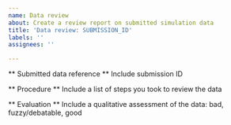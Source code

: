 ```yaml
---
name: Data review
about: Create a review report on submitted simulation data
title: 'Data review: SUBMISSION_ID'
labels: ''
assignees: ''

---
```


** Submitted data reference **
Include submission ID

** Procedure **
Include a list of steps you took to review the data

** Evaluation **
Include a qualitative assessment of the data: bad, fuzzy/debatable, good
